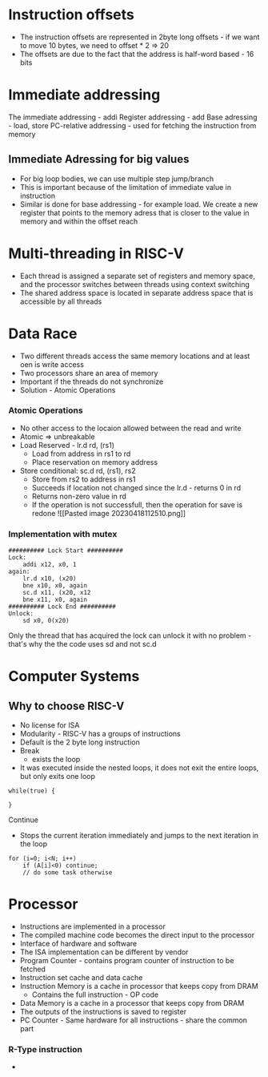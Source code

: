 # Instruction offsets
* The instruction offsets are represented in 2byte long offsets - if we want to move 10 bytes, we need to offset * 2 => 20
* The offsets are due to the fact that the address is half-word based - 16 bits

# Immediate addressing
The immediate addressing - addi
Register addressing - add
Base adressing - load, store
PC-relative addressing - used for fetching the instruction from memory

## Immediate Adressing for big values
* For big loop bodies, we can use multiple step jump/branch
* This is important because of the limitation of immediate value in instruction
* Similar is done for base addressing - for example load. We create a new register that points to the memory adress that is closer to the value in memory and within the offset reach

# Multi-threading in RISC-V
* Each thread is assigned a separate set of registers and memory space, and the processor switches between threads using context switching
* The shared address space is located in separate address space that is accessible by all threads

# Data Race
* Two different threads access the same memory locations and at least oen is write access
* Two processors share an area of memory
* Important if the threads do not synchronize
* Solution - Atomic Operations
### Atomic Operations
* No other access to the locaion allowed between the read and write
* Atomic => unbreakable
* Load Reserved - lr.d rd, (rs1)
	* Load from address in rs1 to rd
	* Place reservation on memory address
* Store conditional: sc.d rd, (rs1), rs2
	* Store from rs2 to address in rs1
	* Succeeds if location not changed since the lr.d - returns 0 in rd
	* Returns non-zero value in rd
	* If the operation is not successfull, then the operation for save is redone
	![[Pasted image 20230418112510.png]]
### Implementation with mutex
```
########## Lock Start ##########
Lock:
	addi x12, x0, 1
again:
	lr.d x10, (x20)
	bne x10, x0, again
	sc.d x11, (x20, x12
	bne x11, x0, again
########## Lock End ##########
Unlock:
	sd x0, 0(x20)
```

Only the thread that has acquired the lock can unlock it with no problem - that's why the the code uses sd and not sc.d

# Computer Systems
## Why to choose RISC-V
* No license for ISA
* Modularity - RISC-V has a groups of instructions
* Default is the 2 byte long instruction
* Break
	* exists the loop
* It was executed inside the nested loops, it does not exit the entire loops, but only exits one loop
```
while(true) {

}
```
Continue
* Stops the current iteration immediately and jumps to the next iteration in the loop
```
for (i=0; i<N; i++)
	if (A[i]<0) continue;
	// do some task otherwise
```

# Processor
* Instructions are implemented in a processor
* The compiled machine code becomes the direct input to the processor
* Interface of hardware and software
* The ISA implementation can be different by vendor
* Program Counter - contains program counter of instruction to be fetched
* Instruction set cache and data cache
* Instruction Memory is a cache in processor that keeps copy from DRAM
	* Contains the full instruction - OP code
* Data Memory is a cache in a processor that keeps copy from DRAM
* The outputs of the instructions is saved to register
* PC Counter - Same hardware for all instructions - share the common part

### R-Type instruction
* 